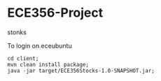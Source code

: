 # ECE356-Project
stonks

To login on eceubuntu

```
cd client;
mvn clean install package;
java -jar target/ECE356Stocks-1.0-SNAPSHOT.jar;
```